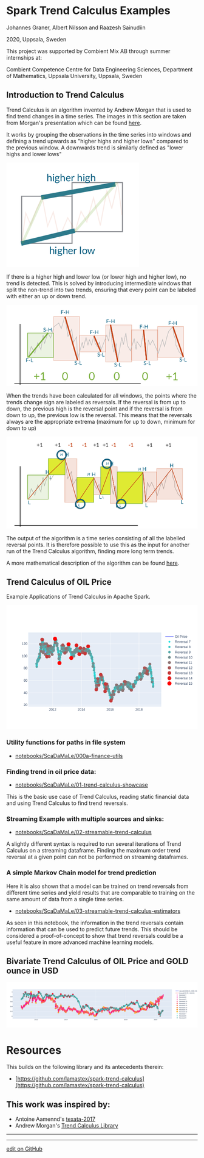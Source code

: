 # Spark Trend Calculus Examples

Johannes Graner, Albert Nilsson and Raazesh Sainudiin

2020, Uppsala, Sweden


This project was supported by Combient Mix AB through summer internships at:

Combient Competence Centre for Data Engineering Sciences, 
Department of Mathematics, 
Uppsala University, Uppsala, Sweden

## Introduction to Trend Calculus

Trend Calculus is an algorithm invented by Andrew Morgan that is used to find trend changes in a time series. The images in this section are taken from Morgan's presentation which can be found [here](https://github.com/bytesumo/TrendCalculus/blob/master/HowToStudyTrends_v1.03.pdf).

It works by grouping the observations in the time series into windows and defining a trend upwards as "higher highs and higher lows" compared to the previous window. A downwards trend is similarly defined as "lower highs and lower lows"

![HigherHighHigherLow](notebooks/db/images/HigherHighHigherLow.png)

If there is a higher high and lower low (or lower high and higher low), no trend is detected. This is solved by introducing intermediate windows that split the non-trend into two trends, ensuring that every point can be labeled with either an up or down trend.

![OuterInnerBars](notebooks/db/images/OuterInnerBars.png)

When the trends have been calculated for all windows, the points where the trends change sign are labeled as reversals. If the reversal is from up to down, the previous high is the reversal point and if the reversal is from down to up, the previous low is the reversal. This means that the reversals always are the appropriate extrema (maximum for up to down, minimum for down to up)

![trendReversals](notebooks/db/images/trendReversals.png)

The output of the algorithm is a time series consisting of all the labelled reversal points. It is therefore possible to use this as the input for another run of the Trend Calculus algorithm, finding more long term trends.

A more mathematical description of the algorithm can be found [here](https://github.com/lamastex/working-manuscript-trend-calculus).


## Trend Calculus of OIL Price

Example Applications of Trend Calculus in Apache Spark.

![oiltrends](notebooks/db/images/oiltrends.png)

### Utility functions for paths in file system

- [notebooks/ScaDaMaLe/000a-finance-utils](notebooks/ScaDaMaLe/000a_finance_utils.md)

### Finding trend in oil price data:

- [notebooks/ScaDaMaLe/01-trend-calculus-showcase](notebooks/ScaDaMaLe/01_trend_calculus_showcase.md)

This is the basic use case of Trend Calculus, reading static financial data and using Trend Calculus to find trend reversals.

### Streaming Example with multiple sources and sinks:

- [notebooks/ScaDaMaLe/02-streamable-trend-calculus](notebooks/ScaDaMaLe/02_streamable_trend_calculus.md)

A slightly different syntax is required to run several iterations of Trend Calculus on a streaming dataframe. Finding the maximum order trend reversal at a given point can not be performed on streaming dataframes.

### A simple Markov Chain model for trend prediction

Here it is also shown that a model can be trained on trend reversals from different time series and yield results that are comparable to training on the same amount of data from a single time series.

- [notebooks/ScaDaMaLe/03-streamable-trend-calculus-estimators](notebooks/ScaDaMaLe/03_streamable_trend_calculus_estimators.md)

As seen in this notebook, the information in the trend reversals contain information that can be used to predict future trends. This should be considered a proof-of-concept to show that trend reversals could be a useful feature in more advanced machine learning models.

## Bivariate Trend Calculus of OIL Price and GOLD ounce in USD
![bivariatetrends](images/GoldVsOil.png)

# Resources

This builds on the following library and its antecedents therein:

- [https://github.com/lamastex/spark-trend-calculus](https://github.com/lamastex/spark-trend-calculus)


## This work was inspired by:

- Antoine Aamennd's [texata-2017](https://github.com/aamend/texata-r2-2017)
- Andrew Morgan's [Trend Calculus Library](https://github.com/ByteSumoLtd/TrendCalculus-lua)

---
---


[edit on GitHub](https://github.com/lamastex/spark-trend-calculus-examples/edit/master/README.md)
